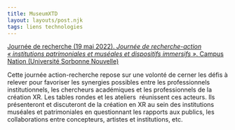 ```yaml
---
title: MuseumXTD
layout: layouts/post.njk
tags: liens technologies
---
```


[Journée de recherche (19 mai 2022). *Journée de recherche-action « institutions patrimoniales et muséales et dispositifs immersifs »*. Campus Nation (Université Sorbonne Nouvelle)](https://metis-lab.com/2021/12/05/journee-de-recherche-action-institutions-patrimoniales-et-museales-et-dispositifs-immersifs/)

Cette journée action-recherche repose sur une volonté de cerner les défis à relever pour favoriser les synergies possibles entre les professionnels institutionnels, les chercheurs académiques et les professionnels de la création XR. Les tables rondes et les ateliers  réunissent ces acteurs. Ils présenteront et discuteront de la création en XR au sein des institutions muséales et patrimoniales en questionnant les rapports aux publics, les collaborations entre concepteurs, artistes et institutions, etc.
